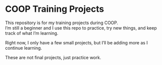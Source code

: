 # COOP Training Projects  

This repository is for my training projects during COOP.  
I’m still a beginner and I use this repo to practice, try new things, and keep track of what I’m learning.  

Right now, I only have a few small projects, but I’ll be adding more as I continue learning.  

These are not final projects, just practice work.
